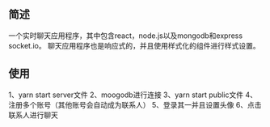 
## 简述
一个实时聊天应用程序，其中包含react，node.js以及mongodb和express socket.io。
聊天应用程序也是响应式的，并且使用样式化的组件进行样式设置。

## 使用
1、yarn start server文件
2、moogodb进行连接
3、yarn start public文件
4、注册多个账号（其他账号会自动成为联系人）
5、登录其一并且设置头像
6、点击联系人进行聊天

